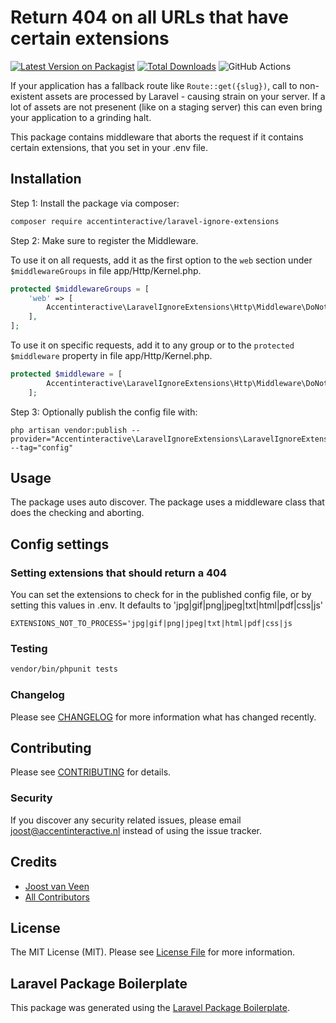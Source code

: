 # Return 404 on all URLs that have certain extensions

[![Latest Version on Packagist](https://img.shields.io/packagist/v/accentinteractive/laravel-ignore-extensions.svg?style=flat-square)](https://packagist.org/packages/accentinteractive/laravel-ignore-extensions)
[![Total Downloads](https://img.shields.io/packagist/dt/accentinteractive/laravel-ignore-extensions.svg?style=flat-square)](https://packagist.org/packages/accentinteractive/laravel-ignore-extensions)
![GitHub Actions](https://github.com/accentinteractive/laravel-ignore-extensions/actions/workflows/main.yml/badge.svg)

If your application has a fallback route like `Route::get({slug})`, call to non-existent assets are processed by Laravel - causing strain on your server. If a lot of assets are not presenent (like on a staging server) this can even bring your application to a grinding halt.

This package contains middleware that aborts the request if it contains certain extensions, that you set in your .env file.

## Installation

Step 1: Install the package via composer:

```bash
composer require accentinteractive/laravel-ignore-extensions
```

Step 2: Make sure to register the Middleware. 

To use it on all requests, add it as the first option to the `web` section under `$middlewareGroups` in file app/Http/Kernel.php.
```php
protected $middlewareGroups = [
    'web' => [
        Accentinteractive\LaravelIgnoreExtensions\Http\Middleware\DoNotProcessExtensions::class,
    ],
];
```

To use it on specific requests, add it to any group or to the `protected $middleware` property in file app/Http/Kernel.php.

```php
protected $middleware = [
        Accentinteractive\LaravelIgnoreExtensions\Http\Middleware\DoNotProcessExtensions::class,
    ];
```


Step 3: Optionally publish the config file with:

```
php artisan vendor:publish --provider="Accentinteractive\LaravelIgnoreExtensions\LaravelIgnoreExtensionsServiceProvider" --tag="config"
```

## Usage

The package uses auto discover. The package uses a middleware class that does the checking and aborting.

## Config settings

### Setting extensions that should return a 404

You can set the extensions to check for in the published config file, or by setting this values in .env. It defaults to 'jpg|gif|png|jpeg|txt|html|pdf|css|js'

```apacheconf
EXTENSIONS_NOT_TO_PROCESS='jpg|gif|png|jpeg|txt|html|pdf|css|js
```

### Testing

```bash
vendor/bin/phpunit tests
```

### Changelog

Please see [CHANGELOG](CHANGELOG.md) for more information what has changed recently.

## Contributing

Please see [CONTRIBUTING](CONTRIBUTING.md) for details.

### Security

If you discover any security related issues, please email joost@accentinteractive.nl instead of using the issue tracker.

## Credits

-   [Joost van Veen](https://github.com/accentinteractive)
-   [All Contributors](../../contributors)

## License

The MIT License (MIT). Please see [License File](LICENSE.md) for more information.

## Laravel Package Boilerplate

This package was generated using the [Laravel Package Boilerplate](https://laravelpackageboilerplate.com).
